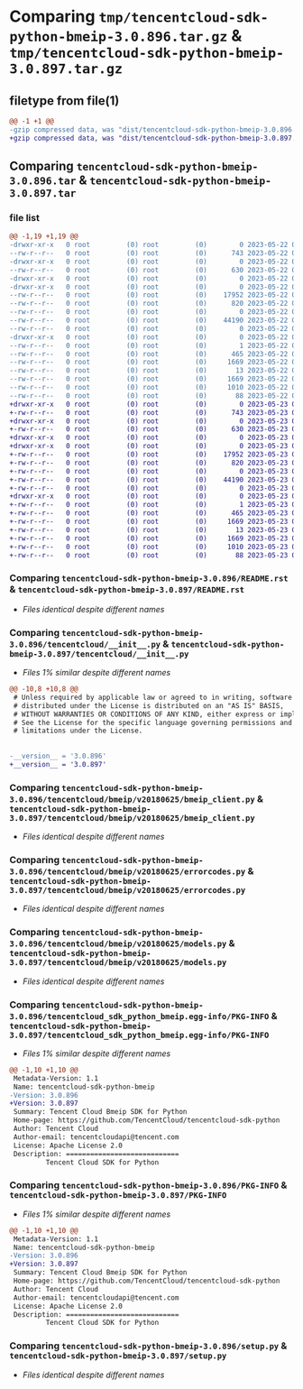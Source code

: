 # Comparing `tmp/tencentcloud-sdk-python-bmeip-3.0.896.tar.gz` & `tmp/tencentcloud-sdk-python-bmeip-3.0.897.tar.gz`

## filetype from file(1)

```diff
@@ -1 +1 @@
-gzip compressed data, was "dist/tencentcloud-sdk-python-bmeip-3.0.896.tar", last modified: Mon May 22 00:15:42 2023, max compression
+gzip compressed data, was "dist/tencentcloud-sdk-python-bmeip-3.0.897.tar", last modified: Tue May 23 02:14:53 2023, max compression
```

## Comparing `tencentcloud-sdk-python-bmeip-3.0.896.tar` & `tencentcloud-sdk-python-bmeip-3.0.897.tar`

### file list

```diff
@@ -1,19 +1,19 @@
-drwxr-xr-x   0 root         (0) root         (0)        0 2023-05-22 00:15:42.000000 tencentcloud-sdk-python-bmeip-3.0.896/
--rw-r--r--   0 root         (0) root         (0)      743 2023-05-22 00:15:42.000000 tencentcloud-sdk-python-bmeip-3.0.896/README.rst
-drwxr-xr-x   0 root         (0) root         (0)        0 2023-05-22 00:15:42.000000 tencentcloud-sdk-python-bmeip-3.0.896/tencentcloud/
--rw-r--r--   0 root         (0) root         (0)      630 2023-05-22 00:15:42.000000 tencentcloud-sdk-python-bmeip-3.0.896/tencentcloud/__init__.py
-drwxr-xr-x   0 root         (0) root         (0)        0 2023-05-22 00:15:42.000000 tencentcloud-sdk-python-bmeip-3.0.896/tencentcloud/bmeip/
-drwxr-xr-x   0 root         (0) root         (0)        0 2023-05-22 00:15:42.000000 tencentcloud-sdk-python-bmeip-3.0.896/tencentcloud/bmeip/v20180625/
--rw-r--r--   0 root         (0) root         (0)    17952 2023-05-22 00:15:42.000000 tencentcloud-sdk-python-bmeip-3.0.896/tencentcloud/bmeip/v20180625/bmeip_client.py
--rw-r--r--   0 root         (0) root         (0)      820 2023-05-22 00:15:42.000000 tencentcloud-sdk-python-bmeip-3.0.896/tencentcloud/bmeip/v20180625/errorcodes.py
--rw-r--r--   0 root         (0) root         (0)        0 2023-05-22 00:15:42.000000 tencentcloud-sdk-python-bmeip-3.0.896/tencentcloud/bmeip/v20180625/__init__.py
--rw-r--r--   0 root         (0) root         (0)    44190 2023-05-22 00:15:42.000000 tencentcloud-sdk-python-bmeip-3.0.896/tencentcloud/bmeip/v20180625/models.py
--rw-r--r--   0 root         (0) root         (0)        0 2023-05-22 00:15:42.000000 tencentcloud-sdk-python-bmeip-3.0.896/tencentcloud/bmeip/__init__.py
-drwxr-xr-x   0 root         (0) root         (0)        0 2023-05-22 00:15:42.000000 tencentcloud-sdk-python-bmeip-3.0.896/tencentcloud_sdk_python_bmeip.egg-info/
--rw-r--r--   0 root         (0) root         (0)        1 2023-05-22 00:15:42.000000 tencentcloud-sdk-python-bmeip-3.0.896/tencentcloud_sdk_python_bmeip.egg-info/dependency_links.txt
--rw-r--r--   0 root         (0) root         (0)      465 2023-05-22 00:15:42.000000 tencentcloud-sdk-python-bmeip-3.0.896/tencentcloud_sdk_python_bmeip.egg-info/SOURCES.txt
--rw-r--r--   0 root         (0) root         (0)     1669 2023-05-22 00:15:42.000000 tencentcloud-sdk-python-bmeip-3.0.896/tencentcloud_sdk_python_bmeip.egg-info/PKG-INFO
--rw-r--r--   0 root         (0) root         (0)       13 2023-05-22 00:15:42.000000 tencentcloud-sdk-python-bmeip-3.0.896/tencentcloud_sdk_python_bmeip.egg-info/top_level.txt
--rw-r--r--   0 root         (0) root         (0)     1669 2023-05-22 00:15:42.000000 tencentcloud-sdk-python-bmeip-3.0.896/PKG-INFO
--rw-r--r--   0 root         (0) root         (0)     1010 2023-05-22 00:15:42.000000 tencentcloud-sdk-python-bmeip-3.0.896/setup.py
--rw-r--r--   0 root         (0) root         (0)       88 2023-05-22 00:15:42.000000 tencentcloud-sdk-python-bmeip-3.0.896/setup.cfg
+drwxr-xr-x   0 root         (0) root         (0)        0 2023-05-23 02:14:53.000000 tencentcloud-sdk-python-bmeip-3.0.897/
+-rw-r--r--   0 root         (0) root         (0)      743 2023-05-23 02:14:53.000000 tencentcloud-sdk-python-bmeip-3.0.897/README.rst
+drwxr-xr-x   0 root         (0) root         (0)        0 2023-05-23 02:14:53.000000 tencentcloud-sdk-python-bmeip-3.0.897/tencentcloud/
+-rw-r--r--   0 root         (0) root         (0)      630 2023-05-23 02:14:53.000000 tencentcloud-sdk-python-bmeip-3.0.897/tencentcloud/__init__.py
+drwxr-xr-x   0 root         (0) root         (0)        0 2023-05-23 02:14:53.000000 tencentcloud-sdk-python-bmeip-3.0.897/tencentcloud/bmeip/
+drwxr-xr-x   0 root         (0) root         (0)        0 2023-05-23 02:14:53.000000 tencentcloud-sdk-python-bmeip-3.0.897/tencentcloud/bmeip/v20180625/
+-rw-r--r--   0 root         (0) root         (0)    17952 2023-05-23 02:14:53.000000 tencentcloud-sdk-python-bmeip-3.0.897/tencentcloud/bmeip/v20180625/bmeip_client.py
+-rw-r--r--   0 root         (0) root         (0)      820 2023-05-23 02:14:53.000000 tencentcloud-sdk-python-bmeip-3.0.897/tencentcloud/bmeip/v20180625/errorcodes.py
+-rw-r--r--   0 root         (0) root         (0)        0 2023-05-23 02:14:53.000000 tencentcloud-sdk-python-bmeip-3.0.897/tencentcloud/bmeip/v20180625/__init__.py
+-rw-r--r--   0 root         (0) root         (0)    44190 2023-05-23 02:14:53.000000 tencentcloud-sdk-python-bmeip-3.0.897/tencentcloud/bmeip/v20180625/models.py
+-rw-r--r--   0 root         (0) root         (0)        0 2023-05-23 02:14:53.000000 tencentcloud-sdk-python-bmeip-3.0.897/tencentcloud/bmeip/__init__.py
+drwxr-xr-x   0 root         (0) root         (0)        0 2023-05-23 02:14:53.000000 tencentcloud-sdk-python-bmeip-3.0.897/tencentcloud_sdk_python_bmeip.egg-info/
+-rw-r--r--   0 root         (0) root         (0)        1 2023-05-23 02:14:53.000000 tencentcloud-sdk-python-bmeip-3.0.897/tencentcloud_sdk_python_bmeip.egg-info/dependency_links.txt
+-rw-r--r--   0 root         (0) root         (0)      465 2023-05-23 02:14:53.000000 tencentcloud-sdk-python-bmeip-3.0.897/tencentcloud_sdk_python_bmeip.egg-info/SOURCES.txt
+-rw-r--r--   0 root         (0) root         (0)     1669 2023-05-23 02:14:53.000000 tencentcloud-sdk-python-bmeip-3.0.897/tencentcloud_sdk_python_bmeip.egg-info/PKG-INFO
+-rw-r--r--   0 root         (0) root         (0)       13 2023-05-23 02:14:53.000000 tencentcloud-sdk-python-bmeip-3.0.897/tencentcloud_sdk_python_bmeip.egg-info/top_level.txt
+-rw-r--r--   0 root         (0) root         (0)     1669 2023-05-23 02:14:53.000000 tencentcloud-sdk-python-bmeip-3.0.897/PKG-INFO
+-rw-r--r--   0 root         (0) root         (0)     1010 2023-05-23 02:14:53.000000 tencentcloud-sdk-python-bmeip-3.0.897/setup.py
+-rw-r--r--   0 root         (0) root         (0)       88 2023-05-23 02:14:53.000000 tencentcloud-sdk-python-bmeip-3.0.897/setup.cfg
```

### Comparing `tencentcloud-sdk-python-bmeip-3.0.896/README.rst` & `tencentcloud-sdk-python-bmeip-3.0.897/README.rst`

 * *Files identical despite different names*

### Comparing `tencentcloud-sdk-python-bmeip-3.0.896/tencentcloud/__init__.py` & `tencentcloud-sdk-python-bmeip-3.0.897/tencentcloud/__init__.py`

 * *Files 1% similar despite different names*

```diff
@@ -10,8 +10,8 @@
 # Unless required by applicable law or agreed to in writing, software
 # distributed under the License is distributed on an "AS IS" BASIS,
 # WITHOUT WARRANTIES OR CONDITIONS OF ANY KIND, either express or implied.
 # See the License for the specific language governing permissions and
 # limitations under the License.
 
 
-__version__ = '3.0.896'
+__version__ = '3.0.897'
```

### Comparing `tencentcloud-sdk-python-bmeip-3.0.896/tencentcloud/bmeip/v20180625/bmeip_client.py` & `tencentcloud-sdk-python-bmeip-3.0.897/tencentcloud/bmeip/v20180625/bmeip_client.py`

 * *Files identical despite different names*

### Comparing `tencentcloud-sdk-python-bmeip-3.0.896/tencentcloud/bmeip/v20180625/errorcodes.py` & `tencentcloud-sdk-python-bmeip-3.0.897/tencentcloud/bmeip/v20180625/errorcodes.py`

 * *Files identical despite different names*

### Comparing `tencentcloud-sdk-python-bmeip-3.0.896/tencentcloud/bmeip/v20180625/models.py` & `tencentcloud-sdk-python-bmeip-3.0.897/tencentcloud/bmeip/v20180625/models.py`

 * *Files identical despite different names*

### Comparing `tencentcloud-sdk-python-bmeip-3.0.896/tencentcloud_sdk_python_bmeip.egg-info/PKG-INFO` & `tencentcloud-sdk-python-bmeip-3.0.897/tencentcloud_sdk_python_bmeip.egg-info/PKG-INFO`

 * *Files 1% similar despite different names*

```diff
@@ -1,10 +1,10 @@
 Metadata-Version: 1.1
 Name: tencentcloud-sdk-python-bmeip
-Version: 3.0.896
+Version: 3.0.897
 Summary: Tencent Cloud Bmeip SDK for Python
 Home-page: https://github.com/TencentCloud/tencentcloud-sdk-python
 Author: Tencent Cloud
 Author-email: tencentcloudapi@tencent.com
 License: Apache License 2.0
 Description: ============================
         Tencent Cloud SDK for Python
```

### Comparing `tencentcloud-sdk-python-bmeip-3.0.896/PKG-INFO` & `tencentcloud-sdk-python-bmeip-3.0.897/PKG-INFO`

 * *Files 1% similar despite different names*

```diff
@@ -1,10 +1,10 @@
 Metadata-Version: 1.1
 Name: tencentcloud-sdk-python-bmeip
-Version: 3.0.896
+Version: 3.0.897
 Summary: Tencent Cloud Bmeip SDK for Python
 Home-page: https://github.com/TencentCloud/tencentcloud-sdk-python
 Author: Tencent Cloud
 Author-email: tencentcloudapi@tencent.com
 License: Apache License 2.0
 Description: ============================
         Tencent Cloud SDK for Python
```

### Comparing `tencentcloud-sdk-python-bmeip-3.0.896/setup.py` & `tencentcloud-sdk-python-bmeip-3.0.897/setup.py`

 * *Files identical despite different names*

